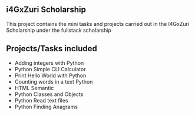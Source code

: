 ## i4GxZuri Scholarship
This project contains the mini tasks and projects carried out in the I4GxZuri Scholarship under the fullstack scholarship

## Projects/Tasks included

- Adding integers with Python
- Python Simple CLI Calculator
- Print Hello World with Python
- Counting words in a text Python
- HTML Semantic
- Python Classes and Objects
- Python Read text files
- Python Finding Anagrams